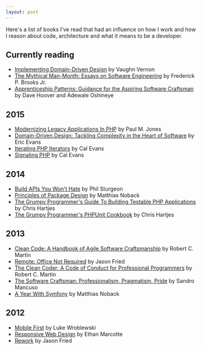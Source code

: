 ```yaml
---
layout: post
---
```


Here's a list of books I've read that had an influence on how I work and how I reason about code, architecture and what it means to be a developer.


## Currently reading

- [Implementing Domain-Driven Design](http://www.amazon.com/gp/product/0321834577/ref=as_li_qf_sp_asin_il_tl?ie=UTF8&camp=1789&creative=9325&creativeASIN=0321834577&linkCode=as2&tag=marcaube-20&linkId=MPKTTHW5Q4KNGDSJ) by Vaughn Vernon
- [The Mythical Man-Month: Essays on Software Engineering](http://www.amazon.com/gp/product/0201835959/ref=as_li_qf_sp_asin_il_tl?ie=UTF8&camp=1789&creative=9325&creativeASIN=0201835959&linkCode=as2&tag=marcaube-20&linkId=63QUKOCV5YPSMILW) by Frederick P. Brooks Jr.
- [Apprenticeship Patterns: Guidance for the Aspiring Software Craftsman](http://www.amazon.com/gp/product/0596518382/ref=as_li_qf_sp_asin_il_tl?ie=UTF8&camp=1789&creative=9325&creativeASIN=0596518382&linkCode=as2&tag=marcaube-20&linkId=NTUAX5HAZD73LN33) by Dave Hoover and Adewale Oshineye

## 2015

- [Modernizing Legacy Applications In PHP](https://leanpub.com/mlaphp) by Paul M. Jones
- [Domain-Driven Design: Tackling Complexity in the Heart of Software](http://www.amazon.com/gp/product/B00794TAUG/ref=as_li_qf_sp_asin_il_tl?ie=UTF8&camp=1789&creative=9325&creativeASIN=B00794TAUG&linkCode=as2&tag=marcaube-20&linkId=CH3BZ3D5JG6K4RZ3) by Eric Evans
- [Iterating PHP Iterators](https://leanpub.com/iteratingphpiterators) by Cal Evans
- [Signaling PHP](https://leanpub.com/signalingphp) by Cal Evans


## 2014

- [Build APIs You Won't Hate](https://leanpub.com/build-apis-you-wont-hate?a=Ug88MJbcykCAu8AEAWNjDA) by Phil Sturgeon
- [Principles of Package Design](https://leanpub.com/principles-of-package-design?a=Ug88MJbcykCAu8AEAWNjDA) by Matthias Noback
- [The Grumpy Programmer's Guide To Building Testable PHP Applications](https://leanpub.com/grumpy-testing?a=Ug88MJbcykCAu8AEAWNjDA) by Chris Hartjes
- [The Grumpy Programmer's PHPUnit Cookbook](https://leanpub.com/grumpy-phpunit?a=Ug88MJbcykCAu8AEAWNjDA) by Chris Hartjes


## 2013

- [Clean Code: A Handbook of Agile Software Craftsmanship](http://www.amazon.com/gp/product/0132350882/ref=as_li_qf_sp_asin_il_tl?ie=UTF8&camp=1789&creative=9325&creativeASIN=0132350882&linkCode=as2&tag=marcaube-20&linkId=KHGMXAFF7NIWWF6C) by Robert C. Martin
- [Remote: Office Not Required](http://www.amazon.com/gp/product/B00C0ALZ0W/ref=as_li_qf_sp_asin_il_tl?ie=UTF8&camp=1789&creative=9325&creativeASIN=B00C0ALZ0W&linkCode=as2&tag=marcaube-20&linkId=VKJACWVKICQL6MTT) by Jason Fried
- [The Clean Coder: A Code of Conduct for Professional Programmers](http://www.amazon.com/gp/product/0137081073/ref=as_li_qf_sp_asin_il_tl?ie=UTF8&camp=1789&creative=9325&creativeASIN=0137081073&linkCode=as2&tag=marcaube-20&linkId=VS2SSJTTJIJAN6L2) by Robert C. Martin
- [The Software Craftsman: Professionalism, Pragmatism, Pride](http://www.amazon.com/gp/product/0134052501/ref=as_li_qf_sp_asin_il_tl?ie=UTF8&camp=1789&creative=9325&creativeASIN=0134052501&linkCode=as2&tag=marcaube-20&linkId=JMVJJVLYGVD7CU3E) by Sandro Mancuso
- [A Year With Symfony](https://leanpub.com/a-year-with-symfony?a=Ug88MJbcykCAu8AEAWNjDA) by Matthias Noback


## 2012

- [Mobile First](http://www.amazon.com/gp/product/1937557022/ref=as_li_qf_sp_asin_il_tl?ie=UTF8&camp=1789&creative=9325&creativeASIN=1937557022&linkCode=as2&tag=marcaube-20&linkId=YTAMEW5M3OD34HUB) by Luke Wroblewski
- [Responsive Web Design](http://www.amazon.com/gp/product/098444257X) by Ethan Marcotte
- [Rework](http://www.amazon.com/gp/product/0307463745/ref=as_li_qf_sp_asin_il_tl?ie=UTF8&camp=1789&creative=9325&creativeASIN=0307463745&linkCode=as2&tag=marcaube-20&linkId=5RWG7VWUB7OEFGHT) by Jason Fried
